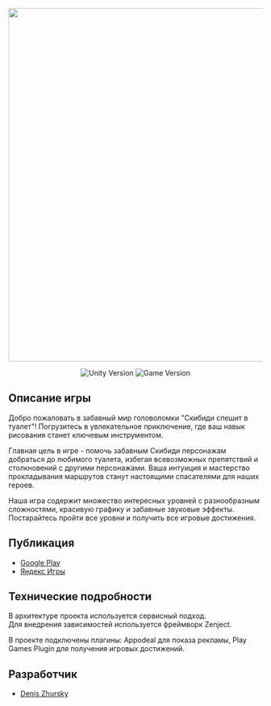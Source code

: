<p align="center">
      <img src="https://dz-games.ru/images/games/skibidi_banner.png" width="700">
</p>

<p align="center">
   <img src="https://img.shields.io/badge/Engine-Unity%202023.1.9f1-brightgreen" alt="Unity Version">
   <img src="https://img.shields.io/badge/Version-1.0.5%20(Stable)-blue" alt="Game Version">
</p>

## Описание игры

Добро пожаловать в забавный мир головоломки "Скибиди спешит в туалет"! Погрузитесь в увлекательное приключение, где ваш навык рисования станет ключевым инструментом.

Главная цель в игре - помочь забавным Скибиди персонажам добраться до любимого туалета, избегая всевозможных препятствий и столкновений с другими персонажами. Ваша интуиция и мастерство прокладывания маршрутов станут настоящими спасателями для наших героев.

Наша игра содержит множество интересных уровней с разнообразным сложностями, красивую графику и забавные звуковые эффекты. Постарайтесь пройти все уровни и получить все игровые достижения.

## Публикация

- [Google Play](https://play.google.com/store/apps/details?id=com.dzgames.rushtotoilet)
- [Яндекс Игры](https://yandex.ru/games/app/240166)

## Технические подробности

В архитектуре проекта используется сервисный подход.<br>
Для внедрения зависимостей используется фреймворк Zenject.

В проекте подключены плагины: Appodeal для показа рекламы, Play Games Plugin для получения игровых достижений.

## Разработчик

- [Denis Zhursky](https://github.com/deniszh16)
